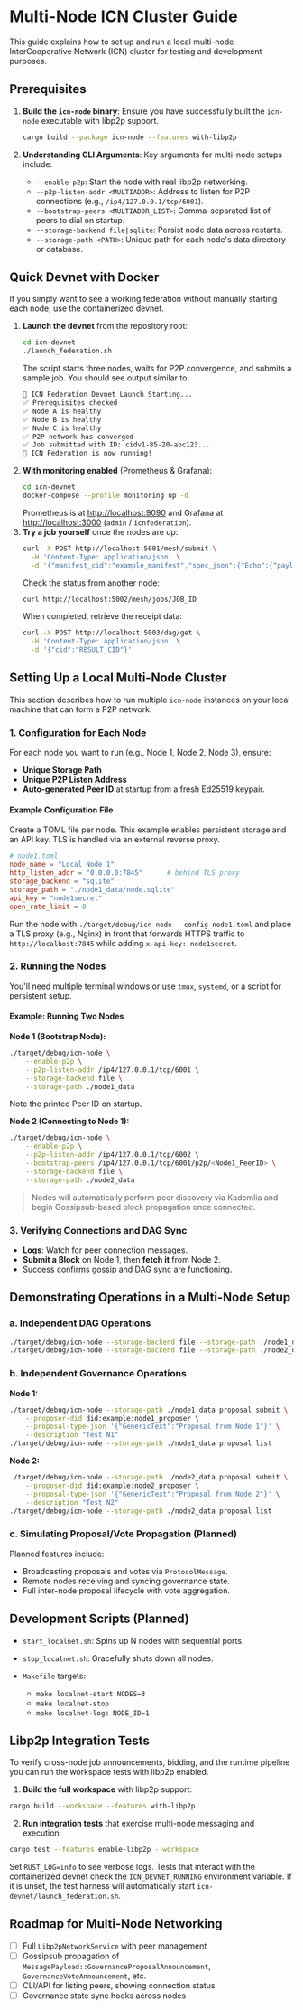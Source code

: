 # Multi-Node ICN Cluster Guide

This guide explains how to set up and run a local multi-node InterCooperative Network (ICN) cluster for testing and development purposes.

## Prerequisites

1. **Build the `icn-node` binary**: Ensure you have successfully built the `icn-node` executable with libp2p support.

   ```bash
   cargo build --package icn-node --features with-libp2p
   ```

2. **Understanding CLI Arguments**: Key arguments for multi-node setups include:

   * `--enable-p2p`: Start the node with real libp2p networking.
   * `--p2p-listen-addr <MULTIADDR>`: Address to listen for P2P connections (e.g., `/ip4/127.0.0.1/tcp/6001`).
   * `--bootstrap-peers <MULTIADDR_LIST>`: Comma-separated list of peers to dial on startup.
   * `--storage-backend file|sqlite`: Persist node data across restarts.
   * `--storage-path <PATH>`: Unique path for each node's data directory or database.

## Quick Devnet with Docker

If you simply want to see a working federation without manually starting each node, use the containerized devnet.

1. **Launch the devnet** from the repository root:
   ```bash
   cd icn-devnet
   ./launch_federation.sh
   ```
   The script starts three nodes, waits for P2P convergence, and submits a sample job. You should see output similar to:
   ```bash
   🚀 ICN Federation Devnet Launch Starting...
   ✅ Prerequisites checked
   ✅ Node A is healthy
   ✅ Node B is healthy
   ✅ Node C is healthy
   ✅ P2P network has converged
   ✅ Job submitted with ID: cidv1-85-20-abc123...
   🎉 ICN Federation is now running!
   ```
2. **With monitoring enabled** (Prometheus & Grafana):
   ```bash
   cd icn-devnet
   docker-compose --profile monitoring up -d
   ```
   Prometheus is at <http://localhost:9090> and Grafana at
   <http://localhost:3000> (`admin` / `icnfederation`).
2. **Try a job yourself** once the nodes are up:
   ```bash
   curl -X POST http://localhost:5001/mesh/submit \
     -H 'Content-Type: application/json' \
     -d '{"manifest_cid":"example_manifest","spec_json":{"Echo":{"payload":"hello federation"}},"cost_mana":50}'
   ```
   Check the status from another node:
   ```bash
   curl http://localhost:5002/mesh/jobs/JOB_ID
   ```
   When completed, retrieve the receipt data:
   ```bash
   curl -X POST http://localhost:5003/dag/get \
     -H 'Content-Type: application/json' \
     -d '{"cid":"RESULT_CID"}'
   ```

## Setting Up a Local Multi-Node Cluster

This section describes how to run multiple `icn-node` instances on your local machine that can form a P2P network.

### 1. Configuration for Each Node

For each node you want to run (e.g., Node 1, Node 2, Node 3), ensure:

* **Unique Storage Path**
* **Unique P2P Listen Address**
* **Auto-generated Peer ID** at startup from a fresh Ed25519 keypair.

#### Example Configuration File

Create a TOML file per node. This example enables persistent storage and an API
key. TLS is handled via an external reverse proxy.

```toml
# node1.toml
node_name = "Local Node 1"
http_listen_addr = "0.0.0.0:7845"      # behind TLS proxy
storage_backend = "sqlite"
storage_path = "./node1_data/node.sqlite"
api_key = "node1secret"
open_rate_limit = 0
```

Run the node with `./target/debug/icn-node --config node1.toml` and place a TLS
proxy (e.g., Nginx) in front that forwards HTTPS traffic to `http://localhost:7845` while adding `x-api-key: node1secret`.

### 2. Running the Nodes

You'll need multiple terminal windows or use `tmux`, `systemd`, or a script for persistent setup.

#### Example: Running Two Nodes

**Node 1 (Bootstrap Node):**

```bash
./target/debug/icn-node \
    --enable-p2p \
    --p2p-listen-addr /ip4/127.0.0.1/tcp/6001 \
    --storage-backend file \
    --storage-path ./node1_data
```

Note the printed Peer ID on startup.

**Node 2 (Connecting to Node 1):**

```bash
./target/debug/icn-node \
    --enable-p2p \
    --p2p-listen-addr /ip4/127.0.0.1/tcp/6002 \
    --bootstrap-peers /ip4/127.0.0.1/tcp/6001/p2p/<Node1_PeerID> \
    --storage-backend file \
    --storage-path ./node2_data
```

> Nodes will automatically perform peer discovery via Kademlia and begin Gossipsub-based block propagation once connected.

### 3. Verifying Connections and DAG Sync

* **Logs**: Watch for peer connection messages.
* **Submit a Block** on Node 1, then **fetch it** from Node 2.
* Success confirms gossip and DAG sync are functioning.

## Demonstrating Operations in a Multi-Node Setup

### a. Independent DAG Operations

```bash
./target/debug/icn-node --storage-backend file --storage-path ./node1_data demo
./target/debug/icn-node --storage-backend file --storage-path ./node2_data demo
```

### b. Independent Governance Operations

**Node 1:**

```bash
./target/debug/icn-node --storage-path ./node1_data proposal submit \
    --proposer-did did:example:node1_proposer \
    --proposal-type-json '{"GenericText":"Proposal from Node 1"}' \
    --description "Test N1"
./target/debug/icn-node --storage-path ./node1_data proposal list
```

**Node 2:**

```bash
./target/debug/icn-node --storage-path ./node2_data proposal submit \
    --proposer-did did:example:node2_proposer \
    --proposal-type-json '{"GenericText":"Proposal from Node 2"}' \
    --description "Test N2"
./target/debug/icn-node --storage-path ./node2_data proposal list
```

### c. Simulating Proposal/Vote Propagation (Planned)

Planned features include:

* Broadcasting proposals and votes via `ProtocolMessage`.
* Remote nodes receiving and syncing governance state.
* Full inter-node proposal lifecycle with vote aggregation.

## Development Scripts (Planned)

* `start_localnet.sh`: Spins up N nodes with sequential ports.
* `stop_localnet.sh`: Gracefully shuts down all nodes.
* `Makefile` targets:

  * `make localnet-start NODES=3`
  * `make localnet-stop`
  * `make localnet-logs NODE_ID=1`
## Libp2p Integration Tests

To verify cross-node job announcements, bidding, and the runtime pipeline you can run the workspace tests with libp2p enabled.

1. **Build the full workspace** with libp2p support:

```bash
cargo build --workspace --features with-libp2p
```

2. **Run integration tests** that exercise multi-node messaging and execution:

```bash
cargo test --features enable-libp2p --workspace
```

Set `RUST_LOG=info` to see verbose logs. Tests that interact with the containerized devnet check the `ICN_DEVNET_RUNNING` environment variable. If it is unset, the test harness will automatically start `icn-devnet/launch_federation.sh`.


## Roadmap for Multi-Node Networking

* [ ] Full `Libp2pNetworkService` with peer management
* [ ] Gossipsub propagation of `MessagePayload::GovernanceProposalAnnouncement`, `GovernanceVoteAnnouncement`, etc.
* [ ] CLI/API for listing peers, showing connection status
* [ ] Governance state sync hooks across nodes
